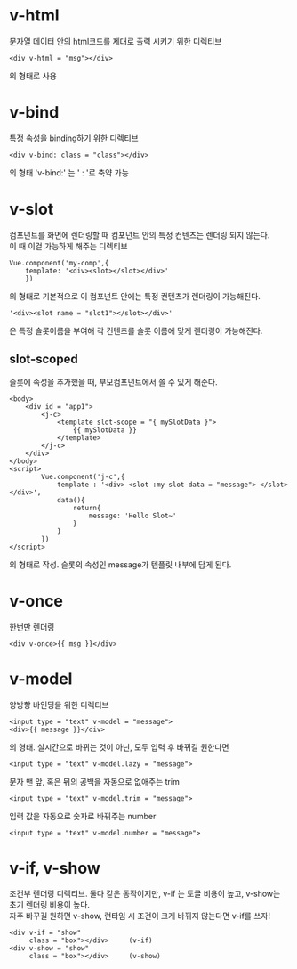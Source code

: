 # v-html  
문자열 데이터 안의 html코드를 제대로 출력 시키기 위한 디렉티브  
```
<div v-html = "msg"></div> 
```
의 형태로 사용
# v-bind  
특정 속성을 binding하기 위한 디렉티브  
```
<div v-bind: class = "class"></div>
```
의 형태  'v-bind:' 는 ' : '로 축약 가능
# v-slot  
컴포넌트를 화면에 렌더링할 때 컴포넌트 안의 특정 컨텐츠는 렌더링 되지 않는다.  
이 때 이걸 가능하게 해주는 디렉티브  
```
Vue.component('my-comp',{
    template: '<div><slot></slot></div>'
    })
```
의 형태로 기본적으로 이 컴포넌트 안에는 특정 컨텐츠가 렌더링이 가능해진다.  
```
'<div><slot name = "slot1"></slot></div>'
```
은 특정 슬롯이름을 부여해 각 컨텐츠를 슬롯 이름에 맞게 렌더링이 가능해진다.  
## slot-scoped  
슬롯에 속성을 추가했을 때, 부모컴포넌트에서 쓸 수 있게 해준다.  
```
<body>
    <div id = "app1">
        <j-c>
            <template slot-scope = "{ mySlotData }">
                {{ mySlotData }}
            </template>
        </j-c>
    </div>
</body>
<script>
        Vue.component('j-c',{
            template : '<div> <slot :my-slot-data = "message"> </slot> </div>',
            data(){
                return{
                    message: 'Hello Slot~'
                }
            }
        })
</script>
```  
의 형태로 작성. 슬롯의 속성인 message가 템플릿 내부에 담게 된다.  
# v-once  
한번만 렌더링  
```
<div v-once>{{ msg }}</div>
```  
# v-model  
양방향 바인딩을 위한 디렉티브  
```
<input type = "text" v-model = "message">
<div>{{ message }}</div>
``` 
의 형태. 실시간으로 바뀌는 것이 아닌, 모두 입력 후 바뀌길 원한다면  
```
<input type = "text" v-model.lazy = "message">
```
문자 맨 앞, 혹은 뒤의 공백을 자동으로 없애주는 trim
```
<input type = "text" v-model.trim = "message">
```
입력 값을 자동으로 숫자로 바꿔주는 number
```
<input type = "text" v-model.number = "message">
```  
# v-if, v-show  
조건부 렌더링 디렉티브. 
둘다 같은 동작이지만, v-if 는 토글 비용이 높고, v-show는 초기 렌더링 비용이 높다.  
자주 바꾸길 원하면 v-show, 런타임 시 조건이 크게 바뀌지 않는다면 v-if를 쓰자!  
```
<div v-if = "show"
     class = "box"></div>     (v-if)
<div v-show = "show"
     class = "box"></div>     (v-show)
```
